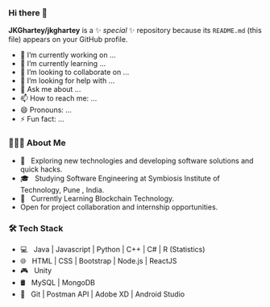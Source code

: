 ### Hi there 👋


**JKGhartey/jkghartey** is a ✨ _special_ ✨ repository because its `README.md` (this file) appears on your GitHub profile.


- 🔭 I’m currently working on ...
- 🌱 I’m currently learning ...
- 👯 I’m looking to collaborate on ...
- 🤔 I’m looking for help with ...
- 💬 Ask me about ...
- 📫 How to reach me: ...
- 😄 Pronouns: ...
- ⚡ Fun fact: ...

<h3> 👨🏻‍💻 About Me </h3>

- 🤔 &nbsp; Exploring new technologies and developing software solutions and quick hacks.
- 🎓 &nbsp; Studying Software Engineering at Symbiosis Institute of Technology, Pune , India.
- 🌱 &nbsp; Currently Learning Blockchain Technology.
- Open for project collaboration and internship opportunities. 

<h3>🛠 Tech Stack</h3>

- 💻 &nbsp; Java | Javascript | Python | C++ | C# | R (Statistics)
- 🌐 &nbsp; HTML | CSS | Bootstrap | Node.js | ReactJS
- 🎮 &nbsp; Unity
- 🛢 &nbsp; MySQL | MongoDB
- 🔧 &nbsp; Git | Postman API | Adobe XD | Android Studio


<!-- ![github stats](https://github-readme-stats.vercel.app/api?username=onlyArsh&show_icons=true) -->

<!--
### 📫🤝🏻 Connect with Me

 - Connect with me on [LinkedIn](https://www.linkedin.com/in/arshradhanpura/) 👨🏻‍💻
 - Shoot Me an [Email](mailto:arshradhanpura288@gmail.com) 💌
 - [GitHub Profile Summary](https://profile-summary-for-github.com/user/onlyArsh)

-->


